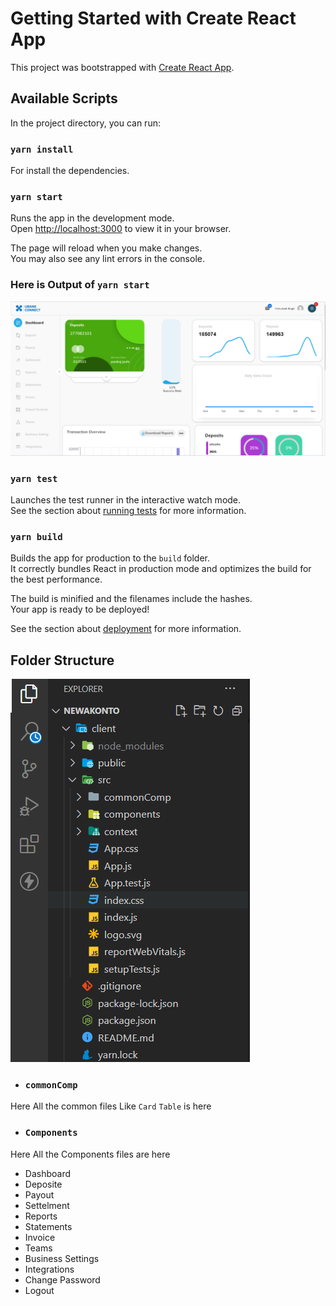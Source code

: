 # Getting Started with Create React App

This project was bootstrapped with [Create React App](https://github.com/facebook/create-react-app).

## Available Scripts

In the project directory, you can run:

### `yarn install`

For install the dependencies.

### `yarn start`

Runs the app in the development mode.\
Open [http://localhost:3000](http://localhost:3000) to view it in your browser.

The page will reload when you make changes.\
You may also see any lint errors in the console.  
###  Here is Output  of `yarn start`

![foder img](./imgDoc/firstImg.png)  
### `yarn test`

Launches the test runner in the interactive watch mode.\
See the section about [running tests](https://facebook.github.io/create-react-app/docs/running-tests) for more information.

### `yarn build`

Builds the app for production to the `build` folder.\
It correctly bundles React in production mode and optimizes the build for the best performance.

The build is minified and the filenames include the hashes.\
Your app is ready to be deployed!

See the section about [deployment](https://facebook.github.io/create-react-app/docs/deployment) for more information.

## Folder Structure  
<!-- Img -->

![foder img](./imgDoc/folder.png)

- ### `commonComp`
Here All the common files Like  `Card` `Table` is here
- ### `Components`
Here All the Components files are here
  - Dashboard
  - Deposite
  - Payout
  - Settelment
  - Reports
  - Statements
  - Invoice
  - Teams
  - Business Settings
  - Integrations
  - Change Password
  - Logout
